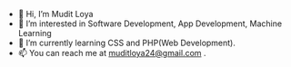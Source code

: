 - 👋 Hi, I’m Mudit Loya
- 👀 I’m interested in Software Development, App Development, Machine Learning
- 🌱 I’m currently learning CSS and PHP(Web Development).
- 📫 You can reach me at muditloya24@gmail.com . 

<!---
imperial-chief/imperial-chief is a ✨ special ✨ repository because its `README.md` (this file) appears on your GitHub profile.
You can click the Preview link to take a look at your changes.
--->
